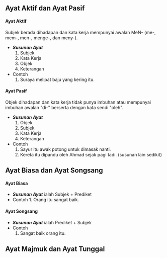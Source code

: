 ## Ayat Aktif dan Ayat Pasif
#### Ayat Aktif
Subjek berada dihadapan dan kata kerja mempunyai awalan MeN- (me-, mem-, men-, menge-, dan meny-).
- ***Susunan Ayat***
	1. Subjek
	2. Kata Kerja
	3. Objek
	4. Keterangan
- Contoh
	1. Suraya melipat baju yang kering itu.
#### Ayat Pasif
Objek dihadapan dan kata kerja tidak punya imbuhan atau mempunyai imbuhan awalan "di-" berserta dengan kata sendi "oleh".
- ***Susunan Ayat***
	1. Objek
	2. Subjek
	3. Kata Kerja
	4. Keterangan
- Contoh
	1. Sayur itu awak potong untuk dimasak nanti.
	2. Kereta itu dipandu oleh Ahmad sejak pagi tadi. (susunan lain sedikit)

## Ayat Biasa dan Ayat Songsang
#### Ayat Biasa
- ***Susunan Ayat*** ialah Subjek + Prediket
- Contoh
	  1. Orang itu sangat baik.
#### Ayat Songsang
- ***Susunan Ayat*** ialah Prediket + Subjek
- Contoh
	1. Sangat baik orang itu.

## Ayat Majmuk dan Ayat Tunggal

